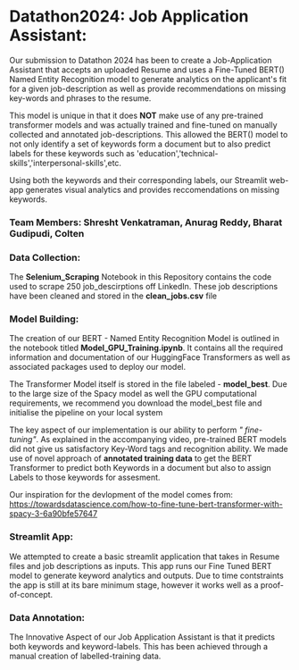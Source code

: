 # Datathon2024: Job Application Assistant:

Our submission to Datathon 2024 has been to create a Job-Application Assistant that accepts an uploaded Resume and uses a Fine-Tuned BERT() Named Entity Recognition model to generate analytics on the applicant's fit for a given job-description as well as provide recommendations on missing key-words and phrases to the resume. 

This model is unique in that it does **NOT** make use of any pre-trained transformer models and was actually trained and fine-tuned on manually collected and annotated job-descriptions. This allowed the BERT() model to not only identify a set of keywords form a document but to also predict labels for these keywords such as 'education','technical-skills','interpersonal-skills',etc. 

Using both the keywords and their corresponding labels, our Streamlit web-app generates visual analytics and provides reccomendations on missing keywords. 

### Team Members: Shresht Venkatraman, Anurag Reddy, Bharat Gudipudi, Colten 

### Data Collection:

The **Selenium_Scraping** Notebook in this Repository contains the code used to scrape 250 job_descirptions off LinkedIn. These job descriptions have been cleaned and stored in the **clean_jobs.csv** file

### Model Building:

The creation of our BERT - Named Entity Recognition Model is outlined in the notebook titled **Model_GPU_Training.ipynb**. It contains all the required information and documentation of our HuggingFace Transformers as well as associated packages used to deploy our model. 

The Transformer Model itself is stored in the file labeled - **model_best**. Due to the large size of the Spacy model as well the GPU computational requirements, we recommend you download the model_best file and initialise the pipeline on your local system 

The key aspect of our implementation is our ability to perform *" fine-tuning"*. As explained in the accompanying video, pre-trained BERT models did not give us satisfactory Key-Word tags and recognition ability. We made use of novel approach of **annotated training data** to get the BERT Transformer to predict both Keywords in a document but also to assign Labels to those keywords for assesment. 

Our inspiration for the devlopment of the model comes from: https://towardsdatascience.com/how-to-fine-tune-bert-transformer-with-spacy-3-6a90bfe57647

### Streamlit App:

We attempted to create a basic streamlit application that takes in Resume files and job descriptions as inputs. This app runs our Fine Tuned BERT model to generate keyword analytics and outputs. Due to time contstraints the app is still at its bare minimum stage, however it works well as a proof-of-concept. 

### Data Annotation:
The Innovative Aspect of our Job Application Assistant is that it predicts both keywords and keyword-labels. This has been achieved through a manual creation of labelled-training data. 
